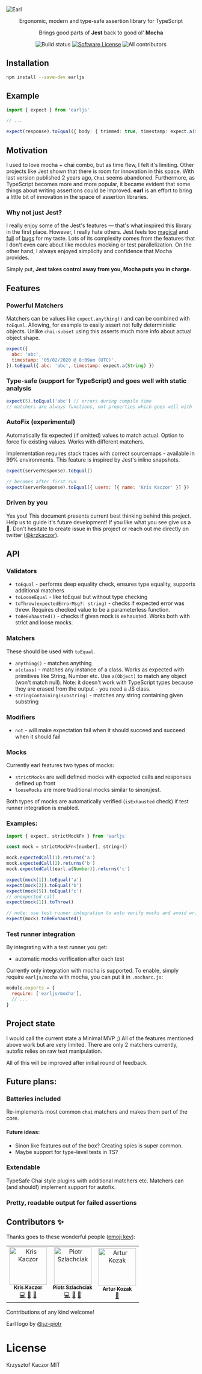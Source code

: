 ![Earl](https://raw.githubusercontent.com/krzkaczor/earl/master/docs/images/gh-cover.png)

<p align="center">
  <p align="center">Ergonomic, modern and type-safe assertion library for TypeScript</p>
  <p align="center">Brings good parts of <b>Jest</b> back to good ol' <b>Mocha</b></p>
  <p align="center">
    <img alt="Build status" src="https://github.com/krzkaczor/earl/workflows/Build%20and%20test/badge.svg">
    <a href="/package.json"><img alt="Software License" src="https://img.shields.io/badge/license-MIT-brightgreen.svg?style=flat-square"></a>
    <img alt="All contributors" src="https://img.shields.io/badge/all_contributors-3-orange.svg?style=flat-square">
  </p>
</p>

## Installation

```sh
npm install --save-dev earljs
```

## Example

```typescript
import { expect } from 'earljs'

// ...

expect(response).toEqual({ body: { trimmed: true, timestamp: expect.a(String) } })
```

## Motivation

I used to love mocha + chai combo, but as time flew, I felt it's limiting. Other projects like Jest shown that there is
room for innovation in this space. With last version published 2 years ago, `Chai` seems abandoned. Furthermore, as
TypeScript becomes more and more popular, it became evident that some things about writing assertions could be improved.
**earl** is an effort to bring a little bit of innovation in the space of assertion libraries.

### Why not just Jest?

I really enjoy some of the Jest's features — that's what inspired this library in the first place. However, I really
hate others. Jest feels too [magical](https://github.com/facebook/jest/issues/4414) and
[full](https://github.com/facebook/jest/issues/2441) of [bugs](https://github.com/facebook/jest/issues/8688) for my
taste. Lots of its complexity comes from the features that I don't even care about like modules mocking or test
parallelization. On the other hand, I always enjoyed simplicity and confidence that Mocha provides.

Simply put, **Jest takes control away from you, Mocha puts you in charge**.

## Features

### Powerful Matchers

Matchers can be values like `expect.anything()` and can be combined with `toEqual`. Allowing, for example to easily
assert not fully deterministic objects. Unlike `chai-subset` using this asserts much more info about actual object
shape.

```js
expect({
  abc: 'abc',
  timestamp: '05/02/2020 @ 8:09am (UTC)',
}).toEqual({ abc: 'abc', timestamp: expect.a(String) })
```

### Type-safe (support for TypeScript) and goes well with static analysis

```js
expect(5).toEqual('abc') // errors during compile time
// matchers are always functions, not properties which goes well with `no-unused-expressions` eslint rule
```

### AutoFix (experimental)

Automatically fix expected (if omitted) values to match actual. Option to force fix existing values. Works with
different matchers.

Implementation requires stack traces with correct sourcemaps - available in 99% environments. This feature is inspired
by Jest's inline snapshots.

```js
expect(serverResponse).toEqual()

// becomes after first run
expect(serverResponse).toEqual({ users: [{ name: 'Kris Kaczor' }] })
```

### Driven by you

Yes you! This document presents current best thinking behind this project. Help us to guide it's future development! If
you like what you see give us a 🌟. Don't hesitate to create issue in this project or reach out me directly on twitter
([@krzkaczor](https://twitter.com/krzkaczor)).

## API

### Validators

- `toEqual` - performs deep equality check, ensures type equality, supports additional matchers
- `toLooseEqual` - like toEqual but without type checking
- `toThrow(expectedErrorMsg?: string)` - checks if expected error was threw. Requires checked value to be a
  parameterless function.
- `toBeExhausted()` - checks if given mock is exhausted. Works both with strict and loose mocks.

### Matchers

These should be used with `toEqual`.

- `anything()` - matches anything
- `a(class)` - matches any instance of a class. Works as expected with primitives like String, Number etc. Use
  `a(Object)` to match any object (won't match null). Note: it doesn't work with TypeScript types because they are
  erased from the output - you need a JS class.
- `stringContaining(substring)` - matches any string containing given substring

### Modifiers

- `not` - will make expectation fail when it should succeed and succeed when it should fail

### Mocks

Currently earl features two types of mocks:

- `strictMocks` are well defined mocks with expected calls and responses defined up front
- `looseMocks` are more traditional mocks similar to sinon/jest.

Both types of mocks are automatically verified (`isExhausted` check) if test runner integration is enabled.

### Examples:

```js
import { expect, strictMockFn } from 'earljs'

const mock = strictMockFn<[number], string>()

mock.expectedCall(1).returns('a')
mock.expectedCall(2).returns('b')
mock.expectedCall(earl.a(Number)).returns('c')

expect(mock(1)).toEqual('a')
expect(mock(2)).toEqual('b')
expect(mock(5)).toEqual('c')
// unexpected call
expect(mock(1)).toThrow()

// note: use test runner integration to auto verify mocks and avoid writing this check by hand
expect(mock).toBeExhausted()
```

### Test runner integration

By integrating with a test runner you get:

- automatic mocks verification after each test

Currently only integration with mocha is supported. To enable, simply require `earljs/mocha` with mocha, you can put it
in `.mocharc.js`:

```js
module.exports = {
  require: ['earljs/mocha'],
  // ...
}
```

## Project state

I would call the current state a Minimal MVP ;) All of the features mentioned above work but are very limited. There are
only 2 matchers currently, autofix relies on raw text manipulation.

All of this will be improved after initial round of feedback.

## Future plans:

### Batteries included

Re-implements most common `chai` matchers and makes them part of the core.

#### Future ideas:

- Sinon like features out of the box? Creating spies is super common.
- Maybe support for type-level tests in TS?

### Extendable

TypeSafe Chai style plugins with additional matchers etc. Matchers can (and should!) implement support for autofix.

### Pretty, readable output for failed assertions

## Contributors ✨

Thanks goes to these wonderful people ([emoji key](https://allcontributors.org/docs/en/emoji-key)):

<!-- ALL-CONTRIBUTORS-LIST:START - Do not remove or modify this section -->
<!-- prettier-ignore -->
<table><tr><td align="center"><a href="https://twitter.com/krzkaczor"><img src="https://avatars2.githubusercontent.com/u/1814312?v=4" width="100px;" alt="Kris Kaczor"/><br /><sub><b>Kris Kaczor</b></sub></a><br /><a href="https://github.com/y/y/commits?author=krzkaczor" title="Code">💻</a> <a href="https://github.com/y/y/commits?author=krzkaczor" title="Documentation">📖</a> <a href="#ideas-krzkaczor" title="Ideas, Planning, & Feedback">🤔</a></td><td align="center"><a href="https://github.com/sz-piotr"><img src="https://avatars2.githubusercontent.com/u/17070569?v=4" width="100px;" alt="Piotr Szlachciak"/><br /><sub><b>Piotr Szlachciak</b></sub></a><br /><a href="https://github.com/y/y/commits?author=sz-piotr" title="Code">💻</a> <a href="#ideas-sz-piotr" title="Ideas, Planning, & Feedback">🤔</a> <a href="#design-sz-piotr" title="Design">🎨</a></td><td align="center"><a href="http://twitter.com/quezak2"><img src="https://avatars0.githubusercontent.com/u/666206?v=4" width="100px;" alt="Artur Kozak"/><br /><sub><b>Artur Kozak</b></sub></a><br /><a href="#ideas-quezak" title="Ideas, Planning, & Feedback">🤔</a></td></tr></table>

<!-- ALL-CONTRIBUTORS-LIST:END -->

Contributions of any kind welcome!

Earl logo by [@sz-piotr](https://github.com/sz-piotr)

# License

Krzysztof Kaczor MIT
